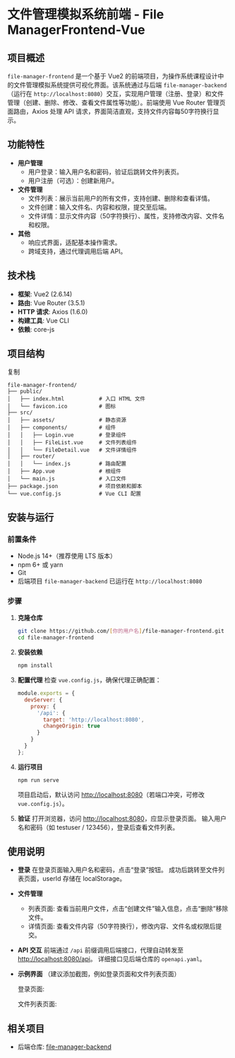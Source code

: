 # 文件管理模拟系统前端 - File ManagerFrontend-Vue

## 项目概述

`file-manager-frontend` 是一个基于 Vue2 的前端项目，为操作系统课程设计中的文件管理模拟系统提供可视化界面。该系统通过与后端 `file-manager-backend`（运行在 `http://localhost:8080`）交互，实现用户管理（注册、登录）和文件管理（创建、删除、修改、查看文件属性等功能）。前端使用 Vue Router 管理页面路由，Axios 处理 API 请求，界面简洁直观，支持文件内容每50字符换行显示。

## 功能特性

- **用户管理**
  - 用户登录：输入用户名和密码，验证后跳转文件列表页。
  - 用户注册（可选）：创建新用户。
- **文件管理**
  - 文件列表：展示当前用户的所有文件，支持创建、删除和查看详情。
  - 文件创建：输入文件名、内容和权限，提交至后端。
  - 文件详情：显示文件内容（50字符换行）、属性，支持修改内容、文件名和权限。
- **其他**
  - 响应式界面，适配基本操作需求。
  - 跨域支持，通过代理调用后端 API。

## 技术栈

- **框架**: Vue2 (2.6.14)
- **路由**: Vue Router (3.5.1)
- **HTTP 请求**: Axios (1.6.0)
- **构建工具**: Vue CLI
- **依赖**: core-js

## 项目结构

复制

```
file-manager-frontend/
├── public/
│   ├── index.html           # 入口 HTML 文件
│   └── favicon.ico          # 图标
├── src/
│   ├── assets/              # 静态资源
│   ├── components/          # 组件
│   │   ├── Login.vue        # 登录组件
│   │   ├── FileList.vue     # 文件列表组件
│   │   └── FileDetail.vue   # 文件详情组件
│   ├── router/
│   │   └── index.js         # 路由配置
│   ├── App.vue              # 根组件
│   └── main.js              # 入口文件
├── package.json             # 项目依赖和脚本
└── vue.config.js            # Vue CLI 配置
```

## 安装与运行

### 前置条件

- Node.js 14+（推荐使用 LTS 版本）
- npm 6+ 或 yarn
- Git
- 后端项目 `file-manager-backend` 已运行在 `http://localhost:8080`

### 步骤

1. **克隆仓库**

   ```bash
   git clone https://github.com/[你的用户名]/file-manager-frontend.git
   cd file-manager-frontend
   ```

2. **安装依赖**

   ```bash
   npm install
   ```

3. **配置代理** 检查 `vue.config.js`，确保代理正确配置：

   ```javascript
   module.exports = {
     devServer: {
       proxy: {
         '/api': {
           target: 'http://localhost:8080',
           changeOrigin: true
         }
       }
     }
   };
   ```

4. **运行项目**

   ```bash
   npm run serve
   ```

   项目启动后，默认访问 [http://localhost:8080](http://localhost:8080/)（若端口冲突，可修改 `vue.config.js`）。

5. **验证** 打开浏览器，访问 [http://localhost:8080](http://localhost:8080/)，应显示登录页面。 输入用户名和密码（如 testuser / 123456），登录后查看文件列表。

## 使用说明

- **登录** 在登录页面输入用户名和密码，点击“登录”按钮。 成功后跳转至文件列表页面，userId 存储在 localStorage。

- **文件管理**

  - 列表页面: 查看当前用户文件，点击“创建文件”输入信息，点击“删除”移除文件。
  - 详情页面: 查看文件内容（50字符换行），修改内容、文件名或权限后提交。

- **API 交互** 前端通过 `/api` 前缀调用后端接口，代理自动转发至 <http://localhost:8080/api>。 详细接口见后端仓库的 `openapi.yaml`。

- **示例界面** （建议添加截图，例如登录页面和文件列表页面）

  登录页面:

  文件列表页面:

## 相关项目

- 后端仓库: [file-manager-backend](https://github.com/2423560192/file-manager-backend)